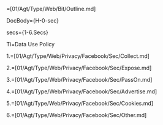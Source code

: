 =[01/Agt/Type/Web/Bit/Outline.md]

DocBody={H-0-sec}

secs={1-6.Secs}

Ti=Data Use Policy

1.=[01/Agt/Type/Web/Privacy/Facebook/Sec/Collect.md]

2.=[01/Agt/Type/Web/Privacy/Facebook/Sec/Expose.md]

3.=[01/Agt/Type/Web/Privacy/Facebook/Sec/PassOn.md]

4.=[01/Agt/Type/Web/Privacy/Facebook/Sec/Advertise.md]

5.=[01/Agt/Type/Web/Privacy/Facebook/Sec/Cookies.md]

6.=[01/Agt/Type/Web/Privacy/Facebook/Sec/Other.md]